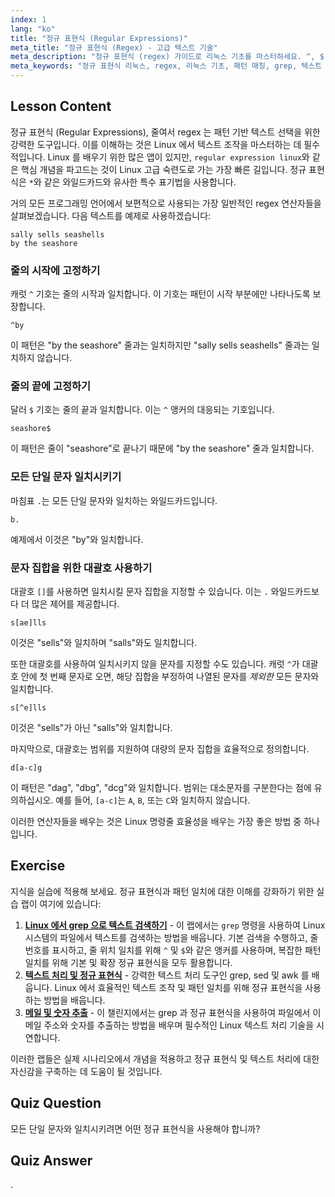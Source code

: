```yaml
---
index: 1
lang: "ko"
title: "정규 표현식 (Regular Expressions)"
meta_title: "정규 표현식 (Regex) - 고급 텍스트 기술"
meta_description: "정규 표현식 (regex) 가이드로 리눅스 기초를 마스터하세요. ^, $, []와 같은 구문을 사용하여 패턴 매칭을 배우세요. 이는 리눅스 텍스트 조작을 배우고 기술을 향상시키는 가장 좋은 방법 중 하나입니다."
meta_keywords: "정규 표현식 리눅스, regex, 리눅스 기초, 패턴 매칭, grep, 텍스트 처리, 리눅스 배우기, 리눅스 튜토리얼, 리눅스 고급으로 가는 가장 빠른 길"
---
```


## Lesson Content

정규 표현식 (Regular Expressions), 줄여서 regex 는 패턴 기반 텍스트 선택을 위한 강력한 도구입니다. 이를 이해하는 것은 Linux 에서 텍스트 조작을 마스터하는 데 필수적입니다. Linux 를 배우기 위한 많은 앱이 있지만, `regular expression linux`와 같은 핵심 개념을 파고드는 것이 Linux 고급 숙련도로 가는 가장 빠른 길입니다. 정규 표현식은 `*`와 같은 와일드카드와 유사한 특수 표기법을 사용합니다.

거의 모든 프로그래밍 언어에서 보편적으로 사용되는 가장 일반적인 regex 연산자들을 살펴보겠습니다. 다음 텍스트를 예제로 사용하겠습니다:

```plaintext
sally sells seashells
by the seashore
```

### 줄의 시작에 고정하기

캐럿 `^` 기호는 줄의 시작과 일치합니다. 이 기호는 패턴이 시작 부분에만 나타나도록 보장합니다.

```plaintext
^by
```

이 패턴은 "by the seashore" 줄과는 일치하지만 "sally sells seashells" 줄과는 일치하지 않습니다.

### 줄의 끝에 고정하기

달러 `$` 기호는 줄의 끝과 일치합니다. 이는 `^` 앵커의 대응되는 기호입니다.

```plaintext
seashore$
```

이 패턴은 줄이 "seashore"로 끝나기 때문에 "by the seashore" 줄과 일치합니다.

### 모든 단일 문자 일치시키기

마침표 `.`는 모든 단일 문자와 일치하는 와일드카드입니다.

```plaintext
b.
```

예제에서 이것은 "by"와 일치합니다.

### 문자 집합을 위한 대괄호 사용하기

대괄호 `[]`를 사용하면 일치시킬 문자 집합을 지정할 수 있습니다. 이는 `.` 와일드카드보다 더 많은 제어를 제공합니다.

```plaintext
s[ae]lls
```

이것은 "sells"와 일치하며 "salls"와도 일치합니다.

또한 대괄호를 사용하여 일치시키지 않을 문자를 지정할 수도 있습니다. 캐럿 `^`가 대괄호 안에 첫 번째 문자로 오면, 해당 집합을 부정하여 나열된 문자를 _제외한_ 모든 문자와 일치합니다.

```plaintext
s[^e]lls
```

이것은 "sells"가 아닌 "salls"와 일치합니다.

마지막으로, 대괄호는 범위를 지원하여 대량의 문자 집합을 효율적으로 정의합니다.

```plaintext
d[a-c]g
```

이 패턴은 "dag", "dbg", "dcg"와 일치합니다. 범위는 대소문자를 구분한다는 점에 유의하십시오. 예를 들어, `[a-c]`는 `A`, `B`, 또는 `C`와 일치하지 않습니다.

이러한 연산자들을 배우는 것은 Linux 명령줄 효율성을 배우는 가장 좋은 방법 중 하나입니다.

## Exercise

지식을 실습에 적용해 보세요. 정규 표현식과 패턴 일치에 대한 이해를 강화하기 위한 실습 랩이 여기에 있습니다:

1.  **[Linux 에서 grep 으로 텍스트 검색하기](https://labex.io/ko/labs/comptia-search-text-with-grep-in-linux-590841)** - 이 랩에서는 `grep` 명령을 사용하여 Linux 시스템의 파일에서 텍스트를 검색하는 방법을 배웁니다. 기본 검색을 수행하고, 줄 번호를 표시하고, 줄 위치 일치를 위해 `^` 및 `$`와 같은 앵커를 사용하며, 복잡한 패턴 일치를 위해 기본 및 확장 정규 표현식을 모두 활용합니다.
2.  **[텍스트 처리 및 정규 표현식](https://labex.io/ko/labs/linux-text-processing-and-regular-expressions-18003)** - 강력한 텍스트 처리 도구인 grep, sed 및 awk 를 배웁니다. Linux 에서 효율적인 텍스트 조작 및 패턴 일치를 위해 정규 표현식을 사용하는 방법을 배웁니다.
3.  **[메일 및 숫자 추출](https://labex.io/ko/labs/linux-extracting-mails-and-numbers-17991)** - 이 챌린지에서는 grep 과 정규 표현식을 사용하여 파일에서 이메일 주소와 숫자를 추출하는 방법을 배우며 필수적인 Linux 텍스트 처리 기술을 시연합니다.

이러한 랩들은 실제 시나리오에서 개념을 적용하고 정규 표현식 및 텍스트 처리에 대한 자신감을 구축하는 데 도움이 될 것입니다.

## Quiz Question

모든 단일 문자와 일치시키려면 어떤 정규 표현식을 사용해야 합니까?

## Quiz Answer

.
